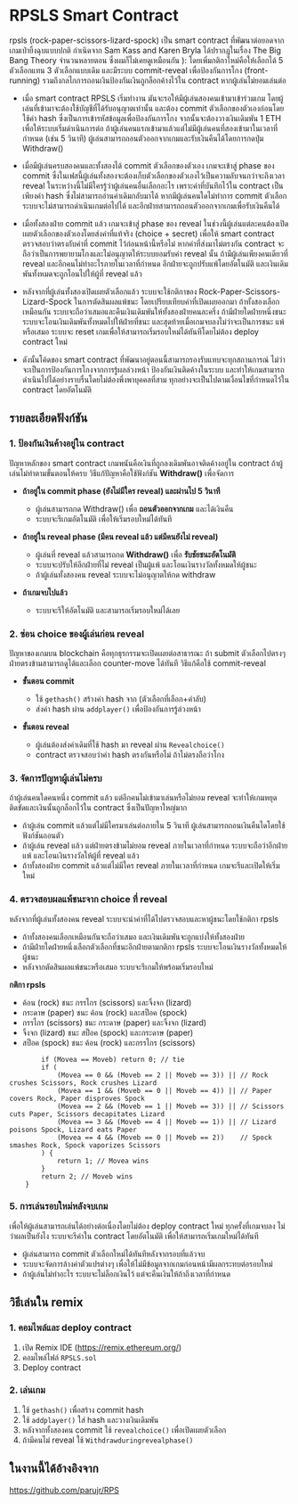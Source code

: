 # RPSLS Smart Contract  

rpsls (rock-paper-scissors-lizard-spock) เป็น smart contract ที่พัฒนาต่อยอดจากเกมเป่ายิ้งฉุบแบบปกติ กำเนิดจาก Sam Kass and Karen Bryla ได้ปรากฎในเรื่อง The Big Bang Theory จำนวนหลายตอน ซึ่งผมก็ไม่เคยดูเหมือนกัน ): โดยเพิ่มกติกาใหม่คือให้เลือกได้ 5 ตัวเลือกแทน 3 ตัวเลือกแบบเดิม และมีระบบ commit-reveal เพื่อป้องกันการโกง (front-running) รวมถึงกลไกการถอนเงินป้องกันเงินถูกล็อกค้างไว้ใน contract หากผู้เล่นไม่ยอมเล่นต่อ

- เมื่อ smart contract RPSLS เริ่มทำงาน มันจะรอให้มีผู้เล่นสองคนเข้ามาเข้าร่วมเกม โดยผู้เล่นที่เข้ามาจะต้องใช้บัญชีที่ได้รับอนุญาตเท่านั้น และต้อง commit ตัวเลือกของตัวเองก่อนโดยใช้ค่า hash ซึ่งเป็นการเข้ารหัสข้อมูลเพื่อป้องกันการโกง จากนั้นจะต้องวางเงินเดิมพัน 1 ETH เพื่อให้ระบบเริ่มดำเนินการต่อ ถ้าผู้เล่นคนแรกเข้ามาแล้วแต่ไม่มีผู้เล่นคนที่สองเข้ามาในเวลาที่กำหนด (เช่น 5 วินาที) ผู้เล่นสามารถถอนตัวออกจากเกมและรับเงินคืนได้โดยการกดปุ่ม Withdraw()

- เมื่อมีผู้เล่นครบสองคนและทั้งสองได้ commit ตัวเลือกของตัวเอง เกมจะเข้าสู่ phase ของ commit ซึ่งในเฟสนี้ผู้เล่นทั้งสองจะต้องเก็บตัวเลือกของตัวเองไว้เป็นความลับจนกว่าจะถึงเวลา reveal ในระหว่างนี้ไม่มีใครรู้ว่าผู้เล่นคนอื่นเลือกอะไร เพราะค่าที่บันทึกไว้ใน contract เป็นเพียงค่า hash ซึ่งไม่สามารถอ่านค่าเดิมกลับมาได้ หากมีผู้เล่นคนใดไม่ทำการ commit ตัวเลือก ระบบจะไม่สามารถดำเนินเกมต่อไปได้ และอีกฝ่ายสามารถถอนตัวออกจากเกมเพื่อรับเงินคืนได้

- เมื่อทั้งสองฝ่าย commit แล้ว เกมจะเข้าสู่ phase ของ reveal ในช่วงนี้ผู้เล่นแต่ละคนต้องเปิดเผยตัวเลือกของตัวเองโดยส่งค่าที่แท้จริง (choice + secret) เพื่อให้ smart contract ตรวจสอบว่าตรงกับค่าที่ commit ไว้ก่อนหน้านี้หรือไม่ หากค่าที่ส่งมาไม่ตรงกัน contract จะถือว่าเป็นการพยายามโกงและไม่อนุญาตให้ระบบยอมรับค่า reveal นั้น ถ้ามีผู้เล่นเพียงคนเดียวที่ reveal และอีกคนไม่ทำอะไรภายในเวลาที่กำหนด อีกฝ่ายจะถูกปรับแพ้โดยอัตโนมัติ และเงินเดิมพันทั้งหมดจะถูกโอนไปให้ผู้ที่ reveal แล้ว

- หลังจากที่ผู้เล่นทั้งสองเปิดเผยตัวเลือกแล้ว ระบบจะใช้กติกาของ Rock-Paper-Scissors-Lizard-Spock ในการตัดสินผลแพ้ชนะ โดยเปรียบเทียบค่าที่เปิดเผยออกมา ถ้าทั้งสองเลือกเหมือนกัน ระบบจะถือว่าเสมอและคืนเงินเดิมพันให้ทั้งสองฝ่ายคนละครึ่ง ถ้ามีฝ่ายใดฝ่ายหนึ่งชนะ ระบบจะโอนเงินเดิมพันทั้งหมดไปให้ฝ่ายที่ชนะ และสุดท้ายเมื่อเกมจบลงไม่ว่าจะเป็นการชนะ แพ้ หรือเสมอ ระบบจะ reset เกมเพื่อให้สามารถเริ่มรอบใหม่ได้ทันทีโดยไม่ต้อง deploy contract ใหม่

- ดังนั้นโค้ดของ smart contract ที่พัฒนาอยู่ตอนนี้สามารถรองรับแทบจะทุกสถานการณ์ ไม่ว่าจะเป็นการป้องกันการโกงจากการรู้ผลล่วงหน้า ป้องกันเงินติดค้างในระบบ และทำให้เกมสามารถดำเนินไปได้อย่างราบรื่นโดยไม่ต้องพึ่งพาบุคคลที่สาม ทุกอย่างจะเป็นไปตามเงื่อนไขที่กำหนดไว้ใน contract โดยอัตโนมัติ

## รายละเอียดฟังก์ชัน  

### 1. ป้องกันเงินค้างอยู่ใน contract  
ปัญหาหลักของ smart contract เกมพนันคือเงินที่ถูกลงเดิมพันอาจติดค้างอยู่ใน contract ถ้าผู้เล่นไม่ทำตามขั้นตอนให้ครบ วิธีแก้ปัญหาคือใช้ฟังก์ชัน **Withdraw()** เพื่อจัดการ

- **ถ้าอยู่ใน commit phase (ยังไม่มีใคร reveal) และผ่านไป 5 วินาที**  
  - ผู้เล่นสามารถกด Withdraw() เพื่อ **ถอนตัวออกจากเกม** และได้เงินคืน  
  - ระบบจะรีเกมอัตโนมัติ เพื่อให้เริ่มรอบใหม่ได้ทันที  

- **ถ้าอยู่ใน reveal phase (มีคน reveal แล้ว แต่มีคนยังไม่ reveal)**  
  - ผู้เล่นที่ reveal แล้วสามารถกด **Withdraw()** เพื่อ **รับชัยชนะอัตโนมัติ**  
  - ระบบจะปรับให้อีกฝ่ายที่ไม่ reveal เป็นผู้แพ้ และโอนเงินรางวัลทั้งหมดให้ผู้ชนะ  
  - ถ้าผู้เล่นทั้งสองคน reveal ระบบจะไม่อนุญาตให้กด withdraw  

- **ถ้าเกมจบไปแล้ว**  
  - ระบบจะรีให้อัตโนมัติ และสามารถเริ่มรอบใหม่ได้เลย  

### 2. ซ่อน choice ของผู้เล่นก่อน reveal  
ปัญหาของเกมบน blockchain คือทุกธุรกรรมจะเปิดเผยต่อสาธารณะ ถ้า submit ตัวเลือกไปตรงๆ ฝ่ายตรงข้ามสามารถดูได้และเลือก counter-move ได้ทันที วิธีแก้คือใช้ commit-reveal  

- **ขั้นตอน commit**  
  - ใช้ `gethash()` สร้างค่า hash จาก (ตัวเลือกที่เลือก+ค่าลับ)  
  - ส่งค่า hash ผ่าน `addplayer()` เพื่อป้องกันการรู้ล่วงหน้า  

- **ขั้นตอน reveal**  
  - ผู้เล่นต้องส่งค่าเดิมที่ใช้ hash มา reveal ผ่าน `Revealchoice()`  
  - contract ตรวจสอบว่าค่า hash ตรงกันหรือไม่ ถ้าไม่ตรงถือว่าโกง

### 3. จัดการปัญหาผู้เล่นไม่ครบ  
ถ้าผู้เล่นคนใดคนหนึ่ง commit แล้ว แต่อีกคนไม่เข้ามาเล่นหรือไม่ยอม reveal จะทำให้เกมหยุดติดขัดและเงินนั้นถูกล็อกไว้ใน contract ซึ่งเป็นปัญหาใหญ่มาก  

- ถ้าผู้เล่น commit แล้วแต่ไม่มีใครมาเล่นต่อภายใน 5 วินาที ผู้เล่นสามารถถอนเงินคืนไดโดยใช้ฟังก์ชันถอนตัว  
- ถ้าผู้เล่น reveal แล้ว แต่ฝ่ายตรงข้ามไม่ยอม reveal ภายในเวลาที่กำหนด ระบบจะถือว่าอีกฝ่ายแพ้ และโอนเงินรางวัลให้ผู้ที่ reveal แล้ว  
- ถ้าทั้งสองฝ่าย commit แล้วแต่ไม่มีใคร reveal ภายในเวลาที่กำหนด เกมจะรีและเปิดให้เริ่มใหม่  

### 4. ตรวจสอบผลแพ้ชนะจาก choice ที่ reveal  
หลังจากที่ผู้เล่นทั้งสองคน reveal ระบบจะนำค่าที่ได้ไปตรวจสอบและหาผู้ชนะโดยใช้กติกา rpsls  

- ถ้าทั้งสองคนเลือกเหมือนกันจะถือว่าเสมอ และเงินเดิมพันจะถูกแบ่งให้ทั้งสองฝ่าย 
- ถ้ามีฝ่ายใดฝ่ายหนึ่งเลือกตัวเลือกที่ชนะอีกฝ่ายตามกติกา rpsls ระบบจะโอนเงินรางวัลทั้งหมดให้ผู้ชนะ  
- หลังจากตัดสินผลแพ้ชนะหรือเสมอ ระบบจะรีเกมให้พร้อมเริ่มรอบใหม่

**กติกา rpsls**
- ค้อน (rock) ชนะ กรรไกร (scissors) และจิ้งจก (lizard)
- กระดาษ (paper) ชนะ ค้อน (rock) และสป็อค (spock)
- กรรไกร (scissors) ชนะ กระดาษ (paper) และจิ้งจก (lizard)
- จิ้งจก (lizard) ชนะ สป็อค (spock) และกระดาษ (paper)
- สป็อค (spock) ชนะ ค้อน (rock) และกรรไกร (scissors)

```function Getmoveresult(uint Movea, uint Moveb) private pure returns (uint) {
        if (Movea == Moveb) return 0; // tie
        if (
            (Movea == 0 && (Moveb == 2 || Moveb == 3)) || // Rock crushes Scissors, Rock crushes Lizard
            (Movea == 1 && (Moveb == 0 || Moveb == 4)) || // Paper covers Rock, Paper disproves Spock
            (Movea == 2 && (Moveb == 1 || Moveb == 3)) || // Scissors cuts Paper, Scissors decapitates Lizard
            (Movea == 3 && (Moveb == 4 || Moveb == 1)) || // Lizard poisons Spock, Lizard eats Paper
            (Movea == 4 && (Moveb == 0 || Moveb == 2))    // Spock smashes Rock, Spock vaporizes Scissors
        ) {
            return 1; // Movea wins
        }
        return 2; // Moveb wins
    }
```

### 5. การเล่นรอบใหม่หลังจบเกม  
เพื่อให้ผู้เล่นสามารถเล่นได้อย่างต่อเนื่องโดยไม่ต้อง deploy contract ใหม่ ทุกครั้งที่เกมจบลง ไม่ว่าผลเป็นยังไง ระบบจะรีค่าใน contract โดยอัตโนมัติ เพื่อให้สามารถเริ่มเกมใหม่ได้ทันที  

- ผู้เล่นสามารถ commit ตัวเลือกใหม่ได้ทันทีหลังจากรอบที่แล้วจบ  
- ระบบจะจัดการล้างค่าตัวแปรต่างๆ เพื่อให้ไม่มีข้อมูลจากเกมก่อนหน้ามีผลกระทบต่อรอบใหม่  
- ถ้าผู้เล่นไม่ทำอะไร ระบบจะไม่ล็อกเงินไว้ แต่จะคืนเงินให้ถ้าถึงเวลาที่กำหนด  

## วิธีเล่นใน remix  
### 1. คอมไพล์และ deploy contract  
1. เปิด Remix IDE (https://remix.ethereum.org/)  
2. คอมไพล์ไฟล์ `RPSLS.sol`  
3. Deploy contract  

### 2. เล่นเกม  
1. ใช้ `gethash()` เพื่อสร้าง commit hash  
2. ใช้ `addplayer()` ใส่ hash และวางเงินเดิมพัน  
3. หลังจากทั้งสองคน commit ใช้ `revealchoice()` เพื่อเปิดเผยตัวเลือก  
4. ถ้ามีคนไม่ reveal ใช้ `Withdrawduringrevealphase()`  

## ในงานนี้ได้อ้างอิงจาก
https://github.com/parujr/RPS 
